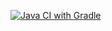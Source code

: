 [![Java CI with Gradle](https://github.com/nataliaK-QA/Web1/actions/workflows/web.yml/badge.svg)](https://github.com/nataliaK-QA/Web1/actions/workflows/web.yml)
